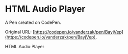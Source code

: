 # HTML Audio Player

A Pen created on CodePen.

Original URL: [https://codepen.io/vanderzak/pen/BayjVep](https://codepen.io/vanderzak/pen/BayjVep).

HTML Audio Player